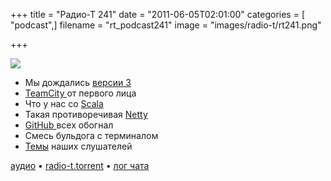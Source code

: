 +++
title = "Радио-Т 241"
date = "2011-06-05T02:01:00"
categories = [ "podcast",]
filename = "rt_podcast241"
image = "images/radio-t/rt241.png"

+++

![](https://radio-t.com/images/radio-t/rt241.png)

- Мы дождались [версии 3](https://lkml.org/lkml/2011/5/29/204)
- [TeamCity ](http://www.jetbrains.com/teamcity/)от первого лица
- Что у нас со [Scala](http://blog.lexspoon.org/2011/06/martin-odersky-on-state-of-scala.html)
- Такая противоречивая [Netty](http://www.redmonk.com/jgovernor/2011/05/12/typesafe-the-polyglot-revolution-continues-apace/)
- [GitHub ](http://habrahabr.ru/blogs/Git/120535/)всех обогнал
- Смесь бульдога с терминалом
- [Темы](/p/2011/06/01/prep-241/) наших слушателей

[аудио](https://archive.rucast.net/radio-t/media/rt_podcast241.mp3) • [radio-t.torrent](http://www.radio-t.com/torrents/rt_podcast241.mp3.torrent) • [лог чата](http://chat.radio-t.com/logs/radio-t-241.html)<audio src="https://archive.rucast.net/radio-t/media/rt_podcast241.mp3" preload="none"></audio>
